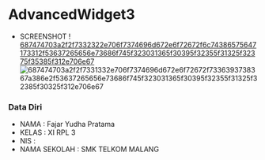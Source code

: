 # AdvancedWidget3
- SCREENSHOT
!
[687474703a2f2f7332322e706f7374696d672e6f72672f6c74386575647173312f53637265656e73686f745f323031365f30395f32355f31325f32375f35385f312e706e67](https://cloud.githubusercontent.com/assets/22133617/22323126/21e34c96-e3d3-11e6-855c-c213ed8bc802.png)
![687474703a2f2f7331332e706f7374696d672e6f72672f7336393738367a386e2f53637265656e73686f745f323031365f30395f32355f31325f32385f30325f312e706e67](https://cloud.githubusercontent.com/assets/22133617/22323127/223bba3e-e3d3-11e6-9283-daa1a5cb5d79.png)

### Data Diri 
- NAMA : Fajar Yudha Pratama
- KELAS : XI RPL 3
- NIS : 
- NAMA SEKOLAH : SMK TELKOM MALANG
